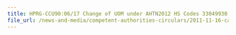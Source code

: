 ```yaml
---
title: HPRG-CCU90:06/17 Change of UOM under AHTN2012 HS Codes 33049930, 33051090 and 33069000 for Cosmetic Products 
file_url: /news-and-media/competent-authorities-circulars/2011-11-16-ca.pdf
---
```

